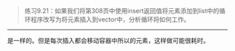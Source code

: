 > 练习9.21：如果我们将第308页中使用insert返回值将元素添加到list中的循环程序改写为将元素插入到vector中，分析循环将如何工作。

---

是一样的。但是每次插入都会移动容器中所以的元素，这样做可能很耗时。
